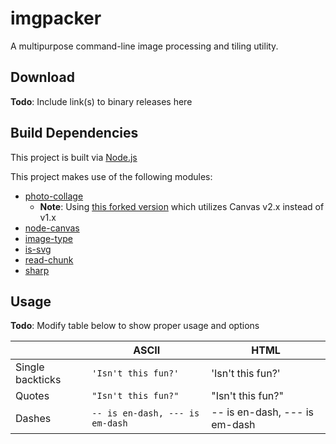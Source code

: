 # imgpacker

A multipurpose command-line image processing and tiling utility.

## Download

__Todo__: Include link(s) to binary releases here

## Build Dependencies

This project is built via [Node.js](https://nodejs.org/)

This project makes use of the following modules:
- [photo-collage](https://github.com/classdojo/photo-collage)
  - __Note__: Using [this forked version](https://github.com/RectangleEquals/photo-collage) which utilizes Canvas v2.x instead of v1.x
- [node-canvas](https://github.com/Automattic/node-canvas)
- [image-type](https://github.com/sindresorhus/image-type)
- [is-svg](https://github.com/sindresorhus/is-svg)
- [read-chunk](https://github.com/sindresorhus/read-chunk)
- [sharp](https://github.com/lovell/sharp)

## Usage

__Todo__: Modify table below to show proper usage and options

|                |ASCII                          |HTML                         |
|----------------|-------------------------------|-----------------------------|
|Single backticks|`'Isn't this fun?'`            |'Isn't this fun?'            |
|Quotes          |`"Isn't this fun?"`            |"Isn't this fun?"            |
|Dashes          |`-- is en-dash, --- is em-dash`|-- is en-dash, --- is em-dash|
